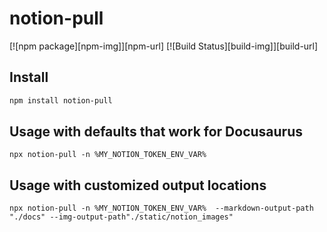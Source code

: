 # notion-pull

[![npm package][npm-img]][npm-url]
[![Build Status][build-img]][build-url]

## Install

```bash
npm install notion-pull
```

## Usage with defaults that work for Docusaurus

```
npx notion-pull -n %MY_NOTION_TOKEN_ENV_VAR%
```

## Usage with customized output locations

```
npx notion-pull -n %MY_NOTION_TOKEN_ENV_VAR%  --markdown-output-path "./docs" --img-output-path"./static/notion_images"
```
